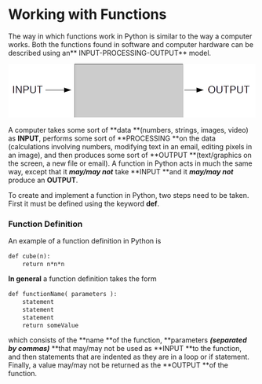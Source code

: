 # Working with Functions

The way in which functions work in Python is similar to the way a computer works.  Both the functions found in software and computer hardware can be described using an** INPUT-PROCESSING-OUTPUT** model.

![](/assets/inputOutputDrawing.png)

A computer takes some sort of **data **\(numbers, strings, images, video\) as **INPUT**, performs some sort of **PROCESSING **on the data \(calculations involving numbers, modifying text in an email, editing pixels in an image\), and then produces some sort of **OUTPUT **\(text/graphics on the screen, a new file or email\).  A function in Python acts in much the same way, except that it _**may/may not**_ take **INPUT **and it _**may/may not**_ produce an **OUTPUT**.

To create and implement a function in Python, two steps need to be taken.  First it must be defined using the keyword **def**.

### Function Definition

An example of a function definition in Python is

```
def cube(n):
    return n*n*n
```

**In general** a function definition takes the form

```
def functionName( parameters ):
    statement
    statement
    statement
    return someValue
```

which consists of the **name **of the function, **parameters **_\(separated by commas\)_** **that may/may not be used as **INPUT **to the function, and then statements that are indented as they are in a loop or if statement.  Finally, a value may/may not be returned as the **OUTPUT **of the function.

